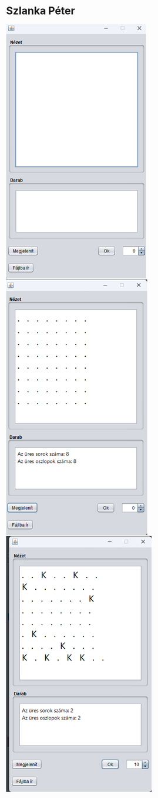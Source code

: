 # Szlanka Péter
![alt text](https://github.com/szlankapeter/Kiralyno/blob/main/kep1.png?raw=true)
![alt text](https://github.com/szlankapeter/Kiralyno/blob/[ain/kep2.png?raw=true)
![alt text](https://github.com/szlankapeter/Kiralyno/blob/[ain/kep3.png?raw=true)
